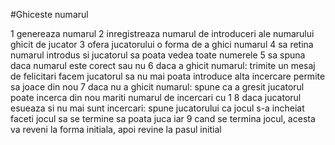 #Ghiceste numarul

1 genereaza numarul
2 inregistreaza numarul de introduceri ale numarului ghicit de jucator
3 ofera jucatorului o forma de a ghici numarul
4 sa retina numarul introdus si jucatorul sa poata vedea toate numerele
5 sa spuna daca numarul este corect sau nu
6 daca a ghicit numarul: trimite un mesaj de felicitari
                         facem jucatorul sa nu mai poata introduce alta incercare
                         permite sa joace din nou
7 daca nu a ghicit numarul: spune ca a gresit
                            jucatorul poate incerca din nou
                            mariti numarul de incercari cu 1
8 daca jucatorul esueaza si nu mai sunt incercari: spune jucatorului ca jocul s-a incheiat
                                                   faceti jocul sa se termine
                                                   sa poata juca iar
9 cand se termina jocul, acesta va reveni la forma initiala, apoi revine la pasul initial